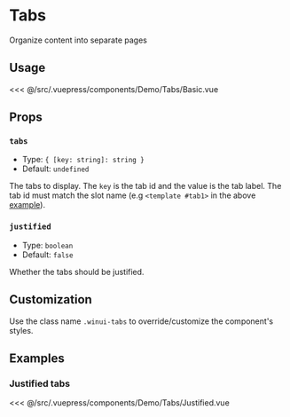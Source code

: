 # Tabs

<Content-Subtitle>Organize content into separate pages</Content-Subtitle>

<Misc-Ad />

## Usage

<Content-Example>

<div><Demo-Tabs-Basic /></div>

<<< @/src/.vuepress/components/Demo/Tabs/Basic.vue

</Content-Example>

## Props

### `tabs` <Badge text="required" type="error" />

- Type: `{ [key: string]: string }`
- Default: `undefined`

The tabs to display. The `key` is the tab id and the value is the tab label. The tab id must match the slot name (e.g `<template #tab1>` in the above [example](#usage)).

### `justified` <Badge text="optional" type="tip" />

- Type: `boolean`
- Default: `false`

Whether the tabs should be justified.

## Customization

Use the class name `.winui-tabs` to override/customize the component's styles.

## Examples

### Justified tabs

<Content-Example>

<div><Demo-Tabs-Justified /></div>

<<< @/src/.vuepress/components/Demo/Tabs/Justified.vue

</Content-Example>

<Misc-Ad />
